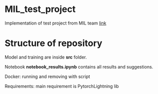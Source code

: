 # MIL_test_project

Implementation of test project from MIL team [link](https://github.com/machine-intelligence-laboratory/MILTestTasks/tree/task/NAS-ImageNet)

# Structure of repository
Model and training are inside **src** folder.

Notebook **notebook_results.ipynb** contains all results and suggestions.

Docker: running and removing with script

Requirements: main requirement is PytorchLightning lib 
